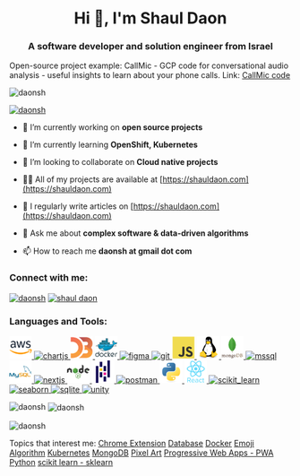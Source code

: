 <h1 align="center">Hi 👋, I'm Shaul Daon</h1>
<h3 align="center">A software developer and solution engineer from Israel</h3>

Open-source project example:
CallMic - GCP code for conversational audio analysis - useful insights to learn about your phone calls.
Link: <a href="https://github.com/CallMic/core">CallMic code</a>
<br>

<p align="left"> <img src="https://komarev.com/ghpvc/?username=daonsh&label=Profile%20views&color=0e75b6&style=flat" alt="daonsh" /> </p>

<p align="left"> <a href="https://github.com/ryo-ma/github-profile-trophy"><img src="https://github-profile-trophy.vercel.app/?username=daonsh" alt="daonsh" /></a> </p>

- 🔭 I’m currently working on **open source projects**

- 🌱 I’m currently learning **OpenShift, Kubernetes**

- 👯 I’m looking to collaborate on **Cloud native projects**

- 👨‍💻 All of my projects are available at [https://shauldaon.com](https://shauldaon.com)

- 📝 I regularly write articles on [https://shauldaon.com](https://shauldaon.com)

- 💬 Ask me about **complex software & data-driven algorithms**

- 📫 How to reach me **daonsh at gmail dot com**

<h3 align="left">Connect with me:</h3>
<p align="left">
<a href="https://linkedin.com/in/daonsh" target="blank"><img align="center" src="https://raw.githubusercontent.com/rahuldkjain/github-profile-readme-generator/master/src/images/icons/Social/linked-in-alt.svg" alt="daonsh" height="30" width="40" /></a>
<a href="https://fb.com/shaul daon" target="blank"><img align="center" src="https://raw.githubusercontent.com/rahuldkjain/github-profile-readme-generator/master/src/images/icons/Social/facebook.svg" alt="shaul daon" height="30" width="40" /></a>
</p>

<h3 align="left">Languages and Tools:</h3>
<p align="left"> <a href="https://aws.amazon.com" target="_blank" rel="noreferrer"> <img src="https://raw.githubusercontent.com/devicons/devicon/master/icons/amazonwebservices/amazonwebservices-original-wordmark.svg" alt="aws" width="40" height="40"/> </a> <a href="https://www.chartjs.org" target="_blank" rel="noreferrer"> <img src="https://www.chartjs.org/media/logo-title.svg" alt="chartjs" width="40" height="40"/> </a> <a href="https://d3js.org/" target="_blank" rel="noreferrer"> <img src="https://raw.githubusercontent.com/devicons/devicon/master/icons/d3js/d3js-original.svg" alt="d3js" width="40" height="40"/> </a> <a href="https://www.docker.com/" target="_blank" rel="noreferrer"> <img src="https://raw.githubusercontent.com/devicons/devicon/master/icons/docker/docker-original-wordmark.svg" alt="docker" width="40" height="40"/> </a> <a href="https://www.figma.com/" target="_blank" rel="noreferrer"> <img src="https://www.vectorlogo.zone/logos/figma/figma-icon.svg" alt="figma" width="40" height="40"/> </a> <a href="https://git-scm.com/" target="_blank" rel="noreferrer"> <img src="https://www.vectorlogo.zone/logos/git-scm/git-scm-icon.svg" alt="git" width="40" height="40"/> </a> <a href="https://developer.mozilla.org/en-US/docs/Web/JavaScript" target="_blank" rel="noreferrer"> <img src="https://raw.githubusercontent.com/devicons/devicon/master/icons/javascript/javascript-original.svg" alt="javascript" width="40" height="40"/> </a> <a href="https://www.linux.org/" target="_blank" rel="noreferrer"> <img src="https://raw.githubusercontent.com/devicons/devicon/master/icons/linux/linux-original.svg" alt="linux" width="40" height="40"/> </a> <a href="https://www.mongodb.com/" target="_blank" rel="noreferrer"> <img src="https://raw.githubusercontent.com/devicons/devicon/master/icons/mongodb/mongodb-original-wordmark.svg" alt="mongodb" width="40" height="40"/> </a> <a href="https://www.microsoft.com/en-us/sql-server" target="_blank" rel="noreferrer"> <img src="https://www.svgrepo.com/show/303229/microsoft-sql-server-logo.svg" alt="mssql" width="40" height="40"/> </a> <a href="https://www.mysql.com/" target="_blank" rel="noreferrer"> <img src="https://raw.githubusercontent.com/devicons/devicon/master/icons/mysql/mysql-original-wordmark.svg" alt="mysql" width="40" height="40"/> </a> <a href="https://nextjs.org/" target="_blank" rel="noreferrer"> <img src="https://cdn.worldvectorlogo.com/logos/nextjs-2.svg" alt="nextjs" width="40" height="40"/> </a> <a href="https://nodejs.org" target="_blank" rel="noreferrer"> <img src="https://raw.githubusercontent.com/devicons/devicon/master/icons/nodejs/nodejs-original-wordmark.svg" alt="nodejs" width="40" height="40"/> </a> <a href="https://pandas.pydata.org/" target="_blank" rel="noreferrer"> <img src="https://raw.githubusercontent.com/devicons/devicon/2ae2a900d2f041da66e950e4d48052658d850630/icons/pandas/pandas-original.svg" alt="pandas" width="40" height="40"/> </a> <a href="https://postman.com" target="_blank" rel="noreferrer"> <img src="https://www.vectorlogo.zone/logos/getpostman/getpostman-icon.svg" alt="postman" width="40" height="40"/> </a> <a href="https://www.python.org" target="_blank" rel="noreferrer"> <img src="https://raw.githubusercontent.com/devicons/devicon/master/icons/python/python-original.svg" alt="python" width="40" height="40"/> </a> <a href="https://reactjs.org/" target="_blank" rel="noreferrer"> <img src="https://raw.githubusercontent.com/devicons/devicon/master/icons/react/react-original-wordmark.svg" alt="react" width="40" height="40"/> </a> <a href="https://scikit-learn.org/" target="_blank" rel="noreferrer"> <img src="https://upload.wikimedia.org/wikipedia/commons/0/05/Scikit_learn_logo_small.svg" alt="scikit_learn" width="40" height="40"/> </a> <a href="https://seaborn.pydata.org/" target="_blank" rel="noreferrer"> <img src="https://seaborn.pydata.org/_images/logo-mark-lightbg.svg" alt="seaborn" width="40" height="40"/> </a> <a href="https://www.sqlite.org/" target="_blank" rel="noreferrer"> <img src="https://www.vectorlogo.zone/logos/sqlite/sqlite-icon.svg" alt="sqlite" width="40" height="40"/> </a> <a href="https://unity.com/" target="_blank" rel="noreferrer"> <img src="https://www.vectorlogo.zone/logos/unity3d/unity3d-icon.svg" alt="unity" width="40" height="40"/> </a> </p>

<p><img align="left" src="https://github-readme-stats.vercel.app/api/top-langs?username=daonsh&show_icons=true&locale=en&layout=compact" alt="daonsh" /></p>

<p>&nbsp;<img align="center" src="https://github-readme-stats.vercel.app/api?username=daonsh&show_icons=true&locale=en" alt="daonsh" /></p>

<p><img align="center" src="https://github-readme-streak-stats.herokuapp.com/?user=daonsh&" alt="daonsh" /></p>

<p>
Topics that interest me:
<a href="https://github.com/topics/chrome-extension">Chrome Extension</a>
<a href="https://github.com/topics/database">Database</a>
<a href="https://github.com/topics/docker">Docker</a>
<a href="https://github.com/topics/emoji">Emoji</a>
<a href="https://github.com/topics/algorithm">Algorithm</a>
<a href="https://github.com/topics/kubernetes">Kubernetes</a>
<a href="https://github.com/topics/mongodb">MongoDB</a>
<a href="https://github.com/topics/pixel-art">Pixel Art</a>
<a href="https://github.com/topics/pwa">Progressive Web Apps - PWA</a>
<a href="https://github.com/topics/python">Python</a>
<a href="https://github.com/topics/scikit-learn">scikit learn - sklearn</a>
</p>

